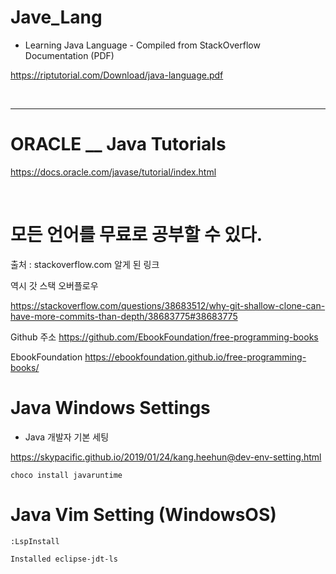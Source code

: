 # Jave_Lang

- Learning Java Language - Compiled from StackOverflow Documentation (PDF)

https://riptutorial.com/Download/java-language.pdf

<br>

<hr>


# ORACLE __ Java Tutorials

https://docs.oracle.com/javase/tutorial/index.html

<br>

# 모든 언어를 무료로 공부할 수 있다.
출처 : stackoverflow.com 알게 된 링크

역시 갓 스택 오버플로우

https://stackoverflow.com/questions/38683512/why-git-shallow-clone-can-have-more-commits-than-depth/38683775#38683775

Github 주소
https://github.com/EbookFoundation/free-programming-books

EbookFoundation
https://ebookfoundation.github.io/free-programming-books/


# Java Windows Settings

- Java 개발자 기본 세팅

https://skypacific.github.io/2019/01/24/kang.heehun@dev-env-setting.html


```
choco install javaruntime
```



# Java Vim Setting (WindowsOS)

```
:LspInstall

Installed eclipse-jdt-ls
```

